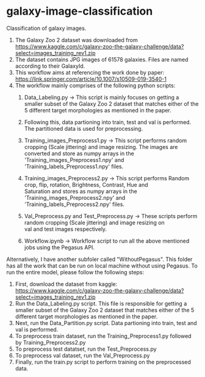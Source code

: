 # galaxy-image-classification
Classification of galaxy images. 
1. The Galaxy Zoo 2 dataset was downloaded from https://www.kaggle.com/c/galaxy-zoo-the-galaxy-challenge/data?select=images_training_rev1.zip 
2. The dataset contains JPG images of 61578 galaxies. Files are named according to their GalaxyId.
3. This workflow aims at referencing the work done by paper: https://link.springer.com/article/10.1007/s10509-019-3540-1
4. The workflow mainly comprises of the following python scripts:
    1. Data_Labeling.py -> This script is mainly focuses on getting a smaller subset of the Galaxy Zoo 2 dataset that matches either of the 5 different target morphologies as mentioned in the paper.
    
    2. Following this, data partioning into train, test and val is performed. The partitioned data is used for preprocessing.
 
    3. Training_images_Preprocess1.py -> This script performs random cropping (Scale jittering) and image resizing. The images are        
    converted and store as numpy arrays in the 'Training_images_Preprocess1.npy' and 'Training_labels_Preprocess1.npy' files.
    
    4. Training_images_Preprocess2.py -> This script performs Random crop, flip, rotation, Brightness, Contrast, Hue and                  
    Saturation and stores as numpy arrays in the 'Training_images_Preprocess2.npy' and 'Training_labels_Preprocess2.npy' files.
    
    5. Val_Preprocess.py and Test_Preprocess.py -> These scripts perform random cropping (Scale jittering) and image resizing on          
    val and test images respectively.
    
    6. Workflow.ipynb -> Workflow script to run all the above mentioned jobs using the Pegasus API.


Alternatively, I have another subfoler called "WithoutPegasus". This folder has all the work that can be run on local machine without using Pegasus. To run the entire model, please follow the following steps:
1. First, download the dataset from kaggle: https://www.kaggle.com/c/galaxy-zoo-the-galaxy-challenge/data?select=images_training_rev1.zip 
2. Run the Data_Labeling.py script. This file is responsible for getting a smaller subset of the Galaxy Zoo 2 dataset that matches either of the 5 different target morphologies as mentioned in the paper.
3. Next, run the Data_Partition.py script. Data partioning into train, test and val is performed.
4. To preprocess train dataset, run the Training_Preprocess1.py followed by Training_Preprocess2.py
5. To preprocess test datatset, run the Test_Preprocess.py
6. To preprocess val dataset, run the Val_Preprocess.py
7. Finally, run the train.py script to perform training on the preprocessed data. 
    
